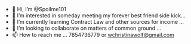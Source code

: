 - 👋 Hi, I’m @Spoilme101
- 👀 I’m interested in someday meeting my forever best friend side kick...
- 🌱 I’m currently learning Contract  Law  and other sources for income ...
- 💞️ I’m looking to collaborate on matters of common ground ...
- 📫 How to reach me ... 7854736779 or wchristinawolf@gmail.com

<!---
Spoilme101/Spoilme101 is a ✨ special ✨ repository because its `README.md` (this file) appears on your GitHub profile.
You can click the Preview link to take a look at your changes.
--->
